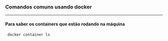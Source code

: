 ### Comandos comuns usando docker  

-------
#### Para saber os containers que estão rodando na máquina
     docker container ls

